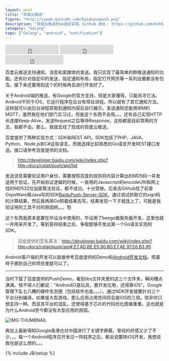 ```yaml
---
layout: post
title: "百度云推送"
figure: "http://cyeam.qiniudn.com/baiduyunpush.png"
description: "百度云推送的Go语言实现。Github 地址： https://github.com/mnhkahn/BaiduYunPush。"
category: "Golang"
tags: ["Golang", "android", "notification"]
---
```


<iframe src="http://ghbtns.com/github-btn.html?user=mnhkahn&repo=BaiduYunPush&type=watch&count=true&size=large"
  allowtransparency="true" frameborder="0" scrolling="0" width="170" height="30"></iframe>

<iframe src="http://ghbtns.com/github-btn.html?user=mnhkahn&repo=BaiduYunPush&type=fork&count=true&size=large"
  allowtransparency="true" frameborder="0" scrolling="0" width="170" height="30"></iframe>

<iframe src="http://ghbtns.com/github-btn.html?user=mnhkahn&type=follow&count=true&size=large"
  allowtransparency="true" frameborder="0" scrolling="0" width="185" height="30"></iframe>

百度云推送支持通知、消息和富媒体的发送。我只实现了最简单的群推送通知的功能。还有针对指定ID的发送，指定通知布局，指定打开网页等一系列设置都没有包含。接下来还要用到这个的时候再去进行开发好了。

关于Android端的推送，有Google的官方支持，但是大家懂得，只能另寻它法。Android不同于iOS，它运行程序在后台有常驻进程。所以就有了其它通知方法。这样就可以由后台进程获取到通知内容后自行展示。发送通知还能用IBM的MQTT，虽然我在他们部门实习过，但是这个东西不会用。。。还有自己实现HTTP长连接Keep-Alive，发送Request之后等待Response。这些都是目前常用的方法，我都不会。那么，我就去找了现成的百度云推送。

百度提供了两种实现方式：SDK和REST API。SDK包括了PHP、JAVA、Python、Node.js和C#这些语言。而我选择比较熟悉的Go语言开发REST接口发送。接口请参考百度提供的文档。

> http://developer.baidu.com/wiki/index.php?title=docs/cplat/push/api/list

发送消息需要验证用户身份，需要按照百度的规则将内容计算出的MD5码一并发送用于验证。先开始验证逻辑的时候，一直用的Javascript的encodeURI和网上找的MD532位加密算法验证，都不成功。十分受挫。后来去Github找了前辈OopsWare用Java写的SDK[BaiduPush-Server-SDK](https://github.com/OopsWare/BaiduPush-Server-SDK)。通过调试抓取它的sign码的计算结果，然后我再用Go照着结果去写。结果发现一下子就连上了，可能是我验证用的工具不对的原因把。。。愁

这个东西我原本是要在毕设当中使用的，毕设用了beego做服务器开发，这里也就一并用来开发了。等到答辩结束之后，争取能够开发出第一个Go语言实现的SDK。

> 百度提供的签名算法：http://developer.baidu.com/wiki/index.php?title=docs/cplat/push/api#.E7.AD.BE.E5.90.8D.E7.AE.97.E6.B3.95

Android客户端的开发可以直接参考百度提供的Demo和[Android开发文档](http://bs.baidu.com/push-sdk-release/Baidu-Push-SDK-Android-L2-4.0.0.zip)，照着样子挪到自己的项目里就可以了。

---

当时下载了百度提供的PushDemo，看到libs文件夹里的这三个文件夹，瞬间槽点满满。怪不得人们都说：“Android只是玩具，要开发应用，还得靠iOS”。Google管理下乱七八糟的硬件生态圈（包括软件也是。。。），通过NDK开发就要针对三个平台分别编译，如果是大型游戏，那么应用占用空间将会是iOS的三倍。除非你只想支持一种。而且其平台的混乱，还使得基于芯片的代码优化困难重重。这也就是为什么Android至今都没有大型应用的原因。

![IMG-THUMBNAIL](http://cyeam.qiniudn.com/android_tucao.png)

再加上最新得知Google香港也对中国进行了关键字屏蔽，曾经的好感又少了不少。。。每一个Android程序员开发过一阵程序之后，都会说要转iOS开发，我想说我也是这么想的。。。

{% include JB/setup %}
